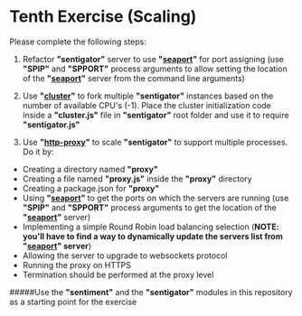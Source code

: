 Tenth Exercise (Scaling)
========================

Please complete the following steps:

1. Refactor **"sentigator"** server to use **"[seaport](https://github.com/substack/seaport)"** for port assigning (use **"SPIP"** and **"SPPORT"** process arguments to allow setting the location of the **"[seaport](https://github.com/substack/seaport)"** server from the command line arguments)

2. Use **"[cluster](http://nodejs.org/api/cluster.html)"** to fork multiple **"sentigator"** instances based on the number of available CPU's (-1). Place the cluster initialization code inside a **"cluster.js"** file in **"sentigator"** root folder and use it to require **"sentigator.js"**

3. Use **"[http-proxy](https://github.com/nodejitsu/node-http-proxy)"** to scale **"sentigator"** to support multiple processes. Do it by:
  * Creating a directory named **"proxy"**
  * Creating a file named **"proxy.js"** inside the **"proxy"** directory
  * Creating a package.json for **"proxy"**
  * Using **"[seaport](https://github.com/substack/seaport)"** to get the ports on which the servers are running (use **"SPIP"** and **"SPPORT"** process arguments to get the location of the **"[seaport](https://github.com/substack/seaport)"** server)
  * Implementing a simple Round Robin load balancing selection (**NOTE: you'll have to find a way to dynamically update the servers list from "[seaport](https://github.com/substack/seaport)" server**) 
  * Allowing the server to upgrade to websockets protocol 
  * Running the proxy on HTTPS
  * Termination should be performed at the proxy level
  
#####Use the **"sentiment"** and the **"sentigator"** modules in this repository as a starting point for the exercise